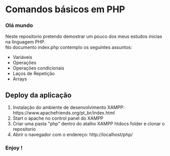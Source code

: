 # Comandos básicos em PHP 

### Olá mundo

Neste repositorio pretendo demostrar um pouco dos meus estudos inicias na linguagem PHP.<br>
No documento index.php contemplo os seguintes assuntos:

<ul>
  <li>Variáveis</li>  
  <li>Operações</li>
  <li>Operações condicionais</li>
  <li>Laços de Repetição</li>
  <li>Arrays</li>
</ul>


## Deploy da aplicação

<ol>
  <li>Instalação do ambiente de desenvolvimento XAMPP: https://www.apachefriends.org/pt_br/index.html </li>
  <li>Start o apache no control panel do XAMPP</li>
  <li>Criar uma pasta "php" dentro do atalho XAMPP htdocs folder e clonar o repositorio</li>
  <li>Abrir o navegador com o endereço: http://localhost/php/</li>
</ol>

### Enjoy !

